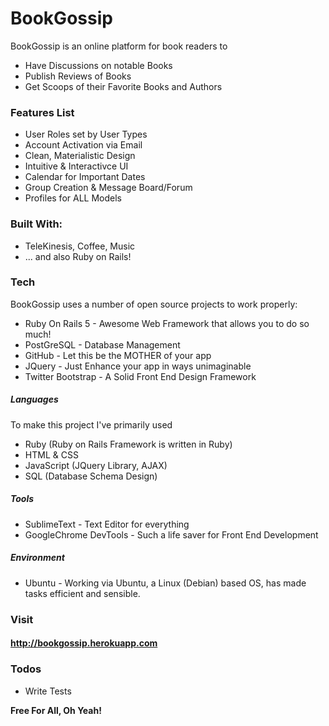 # BookGossip

BookGossip is an online platform for book readers to
  - Have Discussions on notable Books 
  - Publish Reviews of Books
  - Get Scoops of their Favorite Books and Authors

### Features List

  - User Roles set by User Types
  - Account Activation via Email
  - Clean, Materialistic Design
  - Intuitive & Interactivce UI
  - Calendar for Important Dates
  - Group Creation & Message Board/Forum
  - Profiles for ALL Models

### Built With:
  - TeleKinesis, Coffee, Music
  - ... and also Ruby on Rails!


### Tech

BookGossip uses a number of open source projects to work properly:

* Ruby On Rails 5 - Awesome Web Framework that allows you to do so much!
* PostGreSQL - Database Management
* GitHub - Let this be the MOTHER of your app 
* JQuery - Just Enhance your app in ways unimaginable
* Twitter Bootstrap - A Solid Front End Design Framework 

##### Languages
To make this project I've primarily used
* Ruby (Ruby on Rails Framework is written in Ruby)
* HTML & CSS
* JavaScript (JQuery Library, AJAX)
* SQL (Database Schema Design)

##### Tools
* SublimeText - Text Editor for everything
* GoogleChrome DevTools - Such a life saver for Front End Development

##### Environment
* Ubuntu - Working via Ubuntu, a Linux (Debian) based OS, has made tasks efficient and sensible.

### Visit
#### <http://bookgossip.herokuapp.com>

### Todos

 - Write Tests

**Free For All, Oh Yeah!**
